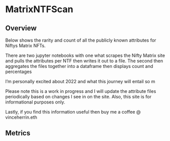# MatrixNTFScan

## Overview

Below shows the rarity and count of all the publicly known attributes for Niftys Matrix NFTs.  

There are two jupyter notebooks with one what scrapes the Nifty Matrix site and pulls the attributes per NTF then writes it out to a file.  The second then aggregates the files together into a dataframe then displays count and percentages

 I’m personally excited about 2022 and what this journey will entail so m

Please note this is a work in progress and I will update the attribute files periodically based on changes I see in on the site.  Also, this site is for informational purposes only.   

Lastly, if you find this information useful then buy me a coffee @ vinceherrin.eth


## Metrics


